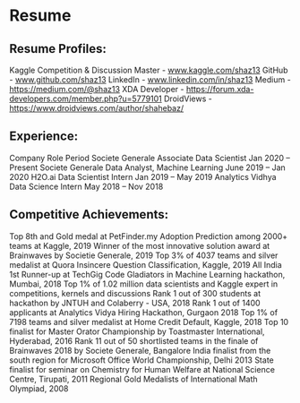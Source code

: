 # Resume
Resume 
Profiles:
--------------
Kaggle Competition & Discussion Master - www.kaggle.com/shaz13
GitHub - www.github.com/shaz13
LinkedIn - www.linkedin.com/in/shaz13
Medium - https://medium.com/@shaz13
XDA Developer - https://forum.xda-developers.com/member.php?u=5779101
DroidViews - https://www.droidviews.com/author/shahebaz/

Experience:
----------------------
Company	Role	Period
Societe Generale	Associate Data Scientist	Jan 2020 – Present
Societe Generale	Data Analyst, Machine Learning	June 2019 – Jan 2020
H2O.ai	Data Scientist Intern	Jan 2019 – May 2019
Analytics Vidhya	Data Science Intern	May 2018 – Nov 2018

Competitive Achievements:
--------------------------
Top 8th and Gold medal at PetFinder.my Adoption Prediction among 2000+ teams at Kaggle, 2019
Winner of the most innovative solution award at Brainwaves by Societie Generale, 2019
Top 3% of 4037 teams and silver medalist at Quora Insincere Question Classification, Kaggle, 2019
All India 1st Runner-up at TechGig Code Gladiators in Machine Learning hackathon, Mumbai, 2018
Top 1% of 1.02 million data scientists and Kaggle expert in competitions, kernels and discussions
Rank 1 out of 300 students at hackathon by JNTUH and Colaberry - USA, 2018
Rank 1 out of 1400 applicants at Analytics Vidya Hiring Hackathon, Gurgaon 2018
Top 1% of 7198 teams and silver medalist at Home Credit Default, Kaggle, 2018
Top 10 finalist for Master Orator Championship by Toastmaster International, Hyderabad, 2016
Rank 11 out of 50 shortlisted teams in the finale of Brainwaves 2018 by Societe Generale, Bangalore
India finalist from the south region for Microsoft Office World Championship, Delhi 2013
State finalist for seminar on Chemistry for Human Welfare at National Science Centre, Tirupati, 2011
Regional Gold Medalists of International Math Olympiad, 2008
